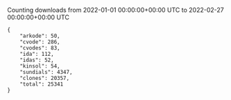 
Counting downloads from 2022-01-01 00:00:00+00:00 UTC to 2022-02-27 00:00:00+00:00 UTC

```
{
    "arkode": 50,
    "cvode": 286,
    "cvodes": 83,
    "ida": 112,
    "idas": 52,
    "kinsol": 54,
    "sundials": 4347,
    "clones": 20357,
    "total": 25341
}
```
